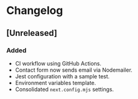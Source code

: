 # Changelog

## [Unreleased]
### Added
- CI workflow using GitHub Actions.
- Contact form now sends email via Nodemailer.
- Jest configuration with a sample test.
- Environment variables template.
- Consolidated `next.config.mjs` settings.
